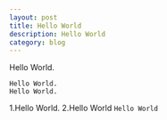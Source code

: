 ```yaml
---
layout: post
title: Hello World
description: Hello World
category: blog
---
```

Hello World.	

	Hello World.
	Hello World.

1.Hello World.
2.Hello World
`Hello World`